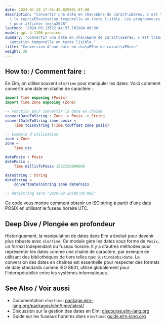```yaml
---
date: 2024-01-20 17:36:45.829001-07:00
description: "Convertir une date en cha\xEEne de caract\xE8res, c'est transformer\
  \ la repr\xE9sentation temporelle en texte lisible. Les programmeurs font \xE7a\
  \ pour afficher les\u2026"
lastmod: '2024-03-13T22:44:57.701984-06:00'
model: gpt-4-1106-preview
summary: "Convertir une date en cha\xEEne de caract\xE8res, c'est transformer la repr\xE9\
  sentation temporelle en texte lisible."
title: "Conversion d'une date en cha\xEEne de caract\xE8res"
weight: 28
---
```


## How to: / Comment faire :
En Elm, on utilise souvent `elm/time` pour manipuler les dates. Voici comment convertir une date en chaîne de caractère :

```elm
import Time exposing (Posix)
import Time.Zone exposing (Zone)

-- Fonction pour convertir la date en chaîne
convertDateToString : Zone -> Posix -> String
convertDateToString zone posix =
    Time.toIsoString (Time.toOffset zone posix)

-- Exemple d'utilisation
zone : Zone
zone =
    Time.utc

datePosix : Posix
datePosix =
    Time.millisToPosix 1582156800000

dateString : String
dateString =
    convertDateToString zone datePosix

-- dateString sera "2020-02-20T00:00:00Z"
```
Ce code vous montre comment obtenir un ISO string à partir d'une date POSIX en utilisant le fuseau horaire UTC.

## Deep Dive / Plongée en profondeur
Historiquement, la manipulation de dates dans Elm a évolué pour devenir plus robuste avec `elm/time`. Ce module gère les dates sous forme de `Posix`, un format indépendant du fuseau horaire. Il y a d'autres méthodes pour représenter les dates comme une chaîne de caractère, par exemple en utilisant des bibliothèques de tiers telles que `justinmimbs/date`. La conversion des dates en chaînes est essentielle pour respecter des formats de date standards comme ISO 8601, utilisé globalement pour l'interopérabilité entre les systèmes informatiques.

## See Also / Voir aussi
- Documentation `elm/time`: [package.elm-lang.org/packages/elm/time/latest/](https://package.elm-lang.org/packages/elm/time/latest/)
- Discussion sur la gestion des dates en Elm: [discourse.elm-lang.org](https://discourse.elm-lang.org/)
- Guide sur les fuseaux horaires dans `elm/time`: [guide.elm-lang.org](https://guide.elm-lang.org/effects/time.html)
